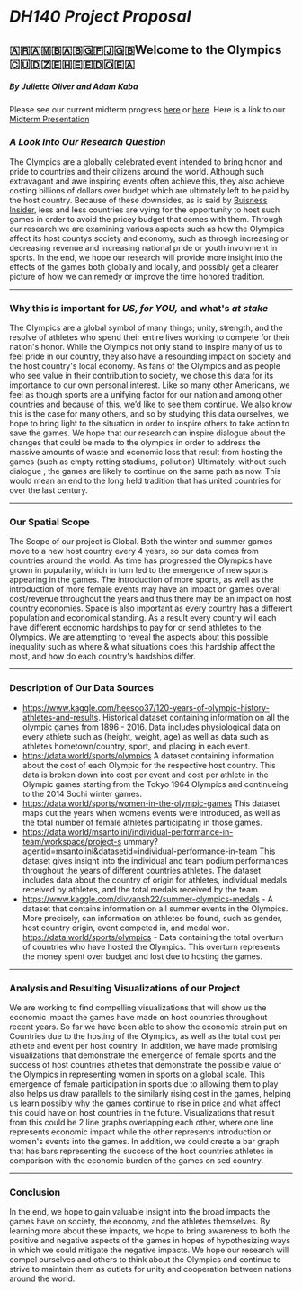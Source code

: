 # *__DH140 Project Proposal__*
##  :argentina::armenia::bosnia_herzegovina::bulgaria::fiji::gb:Welcome to the Olympics :cuba::algeria::western_sahara::estonia::dominican_republic::ceuta_melilla:
##### By Juliette Oliver and Adam Kaba
Please see our current midterm progress [here](https://github.com/jujubee413/DH140_group_project/blob/main/Midterm%20Final.ipynb) or [here](https://jupyter.idre.ucla.edu/user/adamkaba18@yahoo.com/notebooks/21W-DH140/Midterm%20Final.ipynb).
Here is a link to our [Midterm Presentation](https://docs.google.com/presentation/d/1UiD7jskcQLD23IoZqYzIqlLCXQpQZe9jkwtPIreMATw/edit#slide=id.g9a4175c6c2_0_246)
### _A Look Into Our Research Question_

The Olympics are a globally celebrated event intended to bring honor and pride to countries and their citizens around the world. Although such extravagant and awe inspiring events often achieve this, they also achieve costing billions of dollars over budget which are ultimately left to be paid by the host country. Because of these downsides, as is said by [Buisness Insider](https://www.businessinsider.com/future-olympics-no-country-wants-to-host-games-2018-2), less and less countries are vying for the opportunity to host such games in order to avoid the pricey budget that comes with them. Through our research we are examining various aspects such as how the Olympics affect its host countys society and economy, such as through increasing or decreasing revenue and increasing national pride or youth involvment in sports. In the end, we hope our research will provide more insight into the effects of the games both globally and locally, and possibly get a clearer picture of how we can remedy or improve the time honored tradition.
___
### __Why this is important for *US, for YOU,* and what's *at stake*__

The Olympics are a global symbol of many things; unity, strength, and the resolve of athletes who spend their entire lives working to compete for their nation's honor. While the Olympics not only stand to inspire many of us to feel pride in our country, they also have a resounding impact on society and the host country's local economy. As fans of the Olympics and as people who see value in their contribution to society, we chose this data for its importance to our own personal interest. Like so many other Americans, we feel as though sports are a unifying factor for our nation and among other countries and because of this, we’d like to see them continue. We also know this is the case for many others, and so by studying this data ourselves, we hope to bring light to the situation in order to inspire others to take action to save the games. We hope that our research can inspire dialogue about the changes that could be made to the olympics in order to address the massive amounts of waste and economic loss that result from hosting the games (such as empty rotting stadiums, pollution) Ultimately, without such dialogue , the games are likely to continue on the same path as now. This would mean an end to the long held tradition that has united countries for over the last century.
___
### Our Spatial Scope
The Scope of our project is Global. Both the winter and summer games move to a new host country every 4 years, so our data comes from countries around the world.
As time has progressed the Olympics have grown in popularity, which in turn led to the emergence of new sports appearing in the games. The introduction of more sports, as well as the introduction of more female events may have an impact on games overall cost/revenue throughout the years and thus there may be an impact on host country economies. 
Space is also important as every country has a different population and economical standing. As a result every country will each have different economic hardships to pay for or send athletes to the Olympics. We are attempting to reveal the aspects about this possible inequality such as where & what situations does this hardship affect the most, and how do each country's hardships differ.

___
### Description of Our Data Sources
- https://www.kaggle.com/heesoo37/120-years-of-olympic-history-athletes-and-results. Historical dataset containing information on all the olympic games from 1896 - 2016. Data includes physiological data on every athlete such as (height, weight, age) as well as data such as athletes hometown/country, sport, and placing in each event.
- https://data.world/sports/olympics  A dataset containing information about the cost of each Olympic for the respective host country. This data is broken down into cost per event and cost per athlete in the Olympic games starting from the Tokyo 1964 Olympics and continueing to the 2014 Sochi winter games. 
- https://data.world/sports/women-in-the-olympic-games This dataset maps out the years when womens events were introduced, as well as the total number of female athletes participating in those games.
- https://data.world/msantolini/individual-performance-in-team/workspace/project-s ummary?agentid=msantolini&datasetid=individual-performance-in-team This dataset gives insight into the individual and team podium performances throughout the years of different countries athletes. The dataset includes data about the country of origin for athletes, individual medals received by athletes, and the total medals received by the team.
- https://www.kaggle.com/divyansh22/summer-olympics-medals - A dataset that contains information on all summer events in the Olympics. More precisely, can information on athletes be found, such as gender, host country origin, event competed in, and medal won.
https://data.world/sports/olympics - Data containing the total overturn of countries who have hosted the Olympics. This overturn represents the money spent over budget and lost due to hosting the games.


___ 
### Analysis and Resulting Visualizations of our Project
We are working to find compelling visualizations that will show us the economic impact the games have made on host countries throughout recent years. 
So far we have been able to show the economic strain put on Countries due to the hosting of the Olympics, as well as the total cost per athlete and event per host country.
In addition, we have made promising visualizations that demonstrate the emergence of female sports and the success of host countries athletes that demonstrate the possible value of the Olympics in representing women in sports on a global scale. This emergence of female participation in sports due to allowing them to play also helps us draw parallels to the similarly rising cost in the games, helping us learn possibly why the games continue to rise in price and what affect this could have on host countries in the future.
Visualizations that result from this could be 2 line graphs overlapping each other, where one line represents economic impact while the other represents introduction or women's events into the games. In addition, we could create a bar graph that has bars representing the success of the host countries athletes in comparison with the economic burden of the games on sed country.

____
### Conclusion
In the end, we hope to gain valuable insight into the broad impacts the games have on society, the economy, and the athletes themselves. By learning more about these impacts, we hope to bring awareness to both the positive and negative aspects of the games in hopes of hypothesizing ways in which we could mitigate the negative impacts. We hope our research will compel ourselves and others to think about the Olympics and continue to strive to maintain them as outlets for unity and cooperation between nations around the world.
